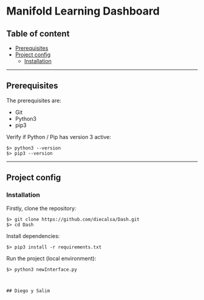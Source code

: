 # Manifold Learning Dashboard


## Table of content

- [Prerequisites](#prerequisites)
- [Project config](#project-config)
  - [Installation](#installation)

----

## Prerequisites

The prerequisites are:

- Git
- Python3
- pip3

Verify if Python / Pip has version 3 active:

```
$> python3 --version
$> pip3 --version
```

----

## Project config



### **Installation**

Firstly, clone the repository:
```
$> git clone https://github.com/diecalsa/Dash.git
$> cd Dash
```

Install dependencies:
```
$> pip3 install -r requirements.txt
```

Run the project (local environment):
```
$> python3 newInterface.py
```

```


## Diego y Salim
